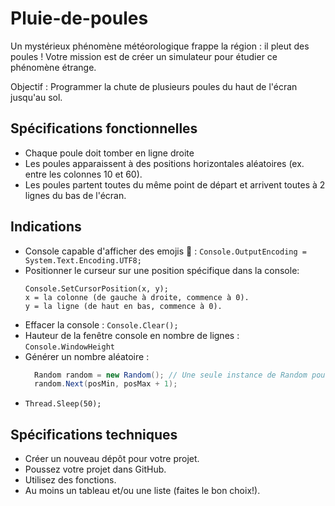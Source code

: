 # Pluie-de-poules
Un mystérieux phénomène météorologique frappe la région : il pleut des poules ! Votre mission est de créer un simulateur pour étudier ce phénomène étrange.

Objectif : Programmer la chute de plusieurs poules du haut de l'écran jusqu'au sol.

## Spécifications fonctionnelles
- Chaque poule doit tomber en ligne droite
- Les poules apparaissent à des positions horizontales aléatoires (ex. entre les colonnes 10 et 60).
- Les poules partent toutes du même point de départ et arrivent toutes à 2 lignes du bas de l'écran.

## Indications
- Console capable d'afficher des emojis 🐔 : ```Console.OutputEncoding = System.Text.Encoding.UTF8;```
- Positionner le curseur sur une position spécifique dans la console:
  ```
  Console.SetCursorPosition(x, y);
  x = la colonne (de gauche à droite, commence à 0).
  y = la ligne (de haut en bas, commence à 0).
  ```
- Effacer la console : ```Console.Clear();```
- Hauteur de la fenêtre console en nombre de lignes : ```Console.WindowHeight```
- Générer un nombre aléatoire :
  ```C# 
	Random random = new Random(); // Une seule instance de Random pour éviter les répétitions
	random.Next(posMin, posMax + 1);
  ```
- ```Thread.Sleep(50);```

## Spécifications techniques
- Créer un nouveau dépôt pour votre projet.
- Poussez votre projet dans GitHub.
- Utilisez des fonctions.
- Au moins un tableau et/ou une liste (faites le bon choix!).
